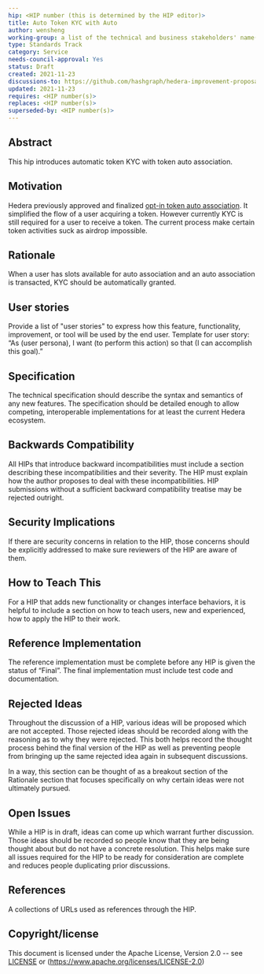 ```yaml
---
hip: <HIP number (this is determined by the HIP editor)>
title: Auto Token KYC with Auto 
author: wensheng
working-group: a list of the technical and business stakeholders' name(s) and/or username(s), or name(s) and email(s).
type: Standards Track
category: Service
needs-council-approval: Yes
status: Draft
created: 2021-11-23
discussions-to: https://github.com/hashgraph/hedera-improvement-proposal/discussions/239
updated: 2021-11-23
requires: <HIP number(s)>
replaces: <HIP number(s)>
superseded-by: <HIP number(s)>
---
```


## Abstract

This hip introduces automatic token KYC with token auto association.

## Motivation

Hedera previously approved and finalized [opt-in token auto association](https://hips.hedera.com/hip/hip-23).  It simplified the flow of a user acquiring a token.  However currently KYC is still required  for a user to receive a token.  The current process make certain token activities suck as airdrop impossible.

## Rationale

When a user has slots available for auto association and an auto association is transacted, KYC should be automatically granted.

## User stories

Provide a list of "user stories" to express how this feature, functionality, improvement, or tool will be used by the end user. Template for user story: “As (user persona), I want (to perform this action) so that (I can accomplish this goal).”
  
## Specification

The technical specification should describe the syntax and semantics of any new features. The specification should be detailed enough to allow competing, interoperable implementations for at least the current Hedera ecosystem.

## Backwards Compatibility

All HIPs that introduce backward incompatibilities must include a section describing these incompatibilities and their severity. The HIP must explain how the author proposes to deal with these incompatibilities. HIP submissions without a sufficient backward compatibility treatise may be rejected outright.

## Security Implications

If there are security concerns in relation to the HIP, those concerns should be explicitly addressed to make sure reviewers of the HIP are aware of them.

## How to Teach This

For a HIP that adds new functionality or changes interface behaviors, it is helpful to include a section on how to teach users, new and experienced, how to apply the HIP to their work.

## Reference Implementation

The reference implementation must be complete before any HIP is given the status of “Final”. The final implementation must include test code and documentation.

## Rejected Ideas

Throughout the discussion of a HIP, various ideas will be proposed which are not accepted. Those rejected ideas should be recorded along with the reasoning as to why they were rejected. This both helps record the thought process behind the final version of the HIP as well as preventing people from bringing up the same rejected idea again in subsequent discussions.

In a way, this section can be thought of as a breakout section of the Rationale section that focuses specifically on why certain ideas were not ultimately pursued.

## Open Issues

While a HIP is in draft, ideas can come up which warrant further discussion. Those ideas should be recorded so people know that they are being thought about but do not have a concrete resolution. This helps make sure all issues required for the HIP to be ready for consideration are complete and reduces people duplicating prior discussions.

## References

A collections of URLs used as references through the HIP.

## Copyright/license

This document is licensed under the Apache License, Version 2.0 -- see [LICENSE](../LICENSE) or (https://www.apache.org/licenses/LICENSE-2.0)
